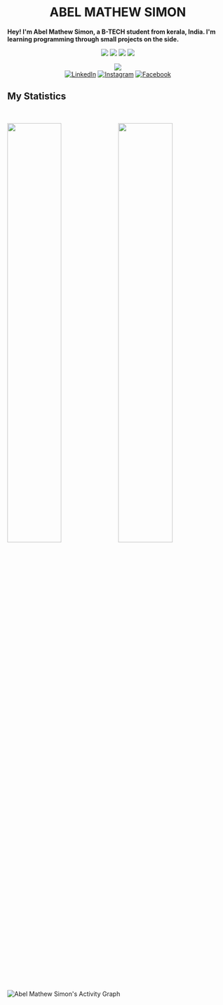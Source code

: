 <div>
<h1 align="center" color="red">
<b>ABEL MATHEW SIMON</b>
  </h1>
  </div>
  <b>Hey! I'm Abel Mathew Simon, a B-TECH student from kerala, India. I'm learning programming through small projects  on the side.</b>
  <br>
  
  <p>
  <div align="center">
    <img src="https://img.shields.io/badge/-HTML-c58545?style=for-the-badge&logo=html5&logoColor=c58545&labelColor=282828">
    <img src="https://img.shields.io/badge/-CSS-d1a01f?style=for-the-badge&logo=css3&logoColor=d1a01f&labelColor=282828">
    <img src="https://img.shields.io/badge/-Python-98b982?style=for-the-badge&logo=python&logoColor=98b982&labelColor=282828">
    <img src="https://img.shields.io/badge/-Java-98b982?style=for-the-badge&logo=python&logoColor=98b982&labelColor=282828">
  </div>
  </p>
  

  <div align="center">
    <a href="https://open.spotify.com/user/ve7z9d2i1nc30phzyats60uim?si=df15196d58034285">
      <img src="https://readme-spotify-tingz.vercel.app/api/now-playing">
    </a>
  </div>
  
<div align="center">
<a href="https://www.linkedin.com/in/abel-mathew-simon-b64a1a205/?lipi=urn%3Ali%3Apage%3Ad_flagship3_feed%3BySTb6DYYTDO7Z2IRUPgSgA%3D%3D" target="_blank"><img src="https://img.shields.io/badge/LinkedIn-%230077B5.svg?&style=flat-square&logo=linkedin&logoColor=white" alt="LinkedIn"></a>
<a href="https://www.instagram.com/mistake_manager_07_/" target="_blank"><img src="https://img.shields.io/badge/Instagram-%23E4405F.svg?&style=flat-square&logo=instagram&logoColor=white" alt="Instagram"></a>
<a href="https://m.facebook.com/abel.mathewsimon" target="_blank"><img src="https://img.shields.io/badge/Facebook-%231877F2.svg?&style=flat-square&logo=facebook&logoColor=white" alt="Facebook"></a>
</a>
  </div>

  ## My Statistics
  
  <br/>
  <p align="left">
    <img width="49.5%" src="https://github-readme-stats.vercel.app/api?username=abelmathew07&show_icons=true&theme=gruvbox&hide_border=true" />
      <img width="49.5%" src="https://github-readme-streak-stats.herokuapp.com/?user=abelmathew07&theme=gruvbox&hide_border=true" />
    </a>
  </p>
  <br>
  
  ![Abel Mathew Simon's Activity Graph](https://activity-graph.herokuapp.com/graph?username=abelmathew07&custom_title=abelmathew07's%20Contribution%20Graph&theme=gruvbox&bg_color=282828&hide_border=true&line=d1a01f&point=c58545)
